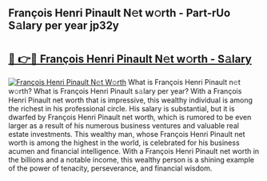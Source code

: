 ## François Henri Pinault N𝚎t w𝚘rth - Part-rUo S𝚊lary per year jp32y

# <h2><a href="http://gc1luc.nevu.top/?p=Fran%c3%a7ois+Henri+Pinault">🔗 👉🔴 François Henri Pinault N𝚎t w𝚘rth - S𝚊lary</a></h2>

[![François Henri Pinault N𝚎t W𝚘rth](https://i.imgur.com/Oavwk0R.jpeg)](http://gc1luc.nevu.top/?p=Fran%c3%a7ois+Henri+Pinault)
What is François Henri Pinault n𝚎t w𝚘rth? What is François Henri Pinault s𝚊lary per year?
With a François Henri Pinault net worth that is impressive, this wealthy individual is among the richest in his professional circle. His salary is substantial, but it is dwarfed by François Henri Pinault net worth, which is rumored to be even larger as a result of his numerous business ventures and valuable real estate investments. This wealthy man, whose François Henri Pinault net worth is among the highest in the world, is celebrated for his business acumen and financial intelligence. With a François Henri Pinault net worth in the billions and a notable income, this wealthy person is a shining example of the power of tenacity, perseverance, and financial wisdom.
